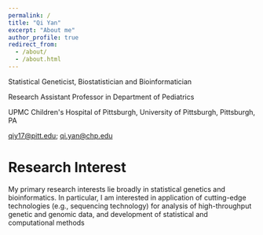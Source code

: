 ```yaml
---
permalink: /
title: "Qi Yan"
excerpt: "About me"
author_profile: true
redirect_from: 
  - /about/
  - /about.html
---
```


Statistical Geneticist, Biostatistician and Bioinformatician

Research Assistant Professor in Department of Pediatrics

UPMC Children's Hospital of Pittsburgh, University of Pittsburgh, Pittsburgh, PA

qiy17@pitt.edu; qi.yan@chp.edu

Research Interest
======
My primary research interests lie broadly in statistical genetics and bioinformatics. In particular, I am interested in application of cutting-edge technologies (e.g., sequencing technology) for analysis of high-throughput genetic and genomic data, and development of statistical and computational methods
